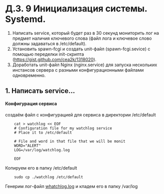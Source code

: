 # Д.З. 9 Инициализация системы. Systemd.
1. Написать service, который будет раз в 30 секунд мониторить лог на предмет наличия ключевого слова (файл лога и ключевое слово должны задаваться в /etc/default).
2. Установить spawn-fcgi и создать unit-файл (spawn-fcgi.sevice) с помощью переделки init-скрипта (https://gist.github.com/cea2k/1318020).
3. Доработать unit-файл Nginx (nginx.service) для запуска нескольких инстансов сервера с разными конфигурационными файлами одновременно.

## 1. Написать service...

#### Конфигурация сервиса

создаём файл с конфигурацией для сервиса в директории /etc/default

		cat > watchlog << EOF
		# Configuration file for my watchlog service
		# Place it to /etc/default

		# File and word in that file that we will be monit
		WORD="ALERT"
		LOG=/var/log/watchlog.log

		EOF

Копируем его в папку /etc/default

		sudo cp ./watchlog /etc/default

Генерим лог-файл [whatchlog.log](./whatchlog.log)  и кладем его в папку /var/log